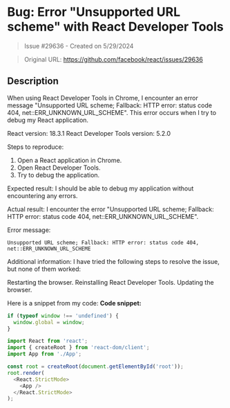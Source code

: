 # Bug: Error "Unsupported URL scheme" with React Developer Tools

> Issue #29636 - Created on 5/29/2024

> Original URL: https://github.com/facebook/react/issues/29636

## Description

When using React Developer Tools in Chrome, I encounter an error message "Unsupported URL scheme; Fallback: HTTP error: status code 404, net::ERR_UNKNOWN_URL_SCHEME". This error occurs when I try to debug my React application.

React version: 18.3.1
React Developer Tools version: 5.2.0

Steps to reproduce:

1. Open a React application in Chrome.
2. Open React Developer Tools.
3. Try to debug the application.

Expected result:
I should be able to debug my application without encountering any errors.

Actual result:
I encounter the error "Unsupported URL scheme; Fallback: HTTP error: status code 404, net::ERR_UNKNOWN_URL_SCHEME".

Error message:
```
Unsupported URL scheme; Fallback: HTTP error: status code 404, net::ERR_UNKNOWN_URL_SCHEME
```

Additional information:
I have tried the following steps to resolve the issue, but none of them worked:

Restarting the browser.
Reinstalling React Developer Tools.
Updating the browser.

Here is a snippet from my code:
**Code snippet:**
```javascript
if (typeof window !== 'undefined') {
  window.global = window;
}

import React from 'react';
import { createRoot } from 'react-dom/client';
import App from './App';

const root = createRoot(document.getElementById('root'));
root.render(
  <React.StrictMode>
    <App />
  </React.StrictMode>
);


